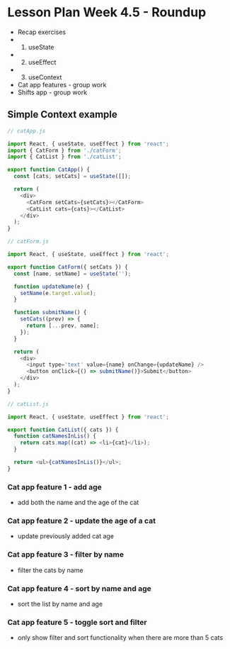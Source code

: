 # Lesson Plan Week 4.5 - Roundup

- Recap exercises
- 1. useState
- 2. useEffect
- 3. useContext
- Cat app features - group work
- Shifts app - group work

## Simple Context example

```js
// catApp.js

import React, { useState, useEffect } from 'react';
import { CatForm } from './catForm';
import { CatList } from './catList';

export function CatApp() {
  const [cats, setCats] = useState([]);

  return (
    <div>
      <CatForm setCats={setCats}></CatForm>
      <CatList cats={cats}></CatList>
    </div>
  );
}

// catForm.js

import React, { useState, useEffect } from 'react';

export function CatForm({ setCats }) {
  const [name, setName] = useState('');

  function updateName(e) {
    setName(e.target.value);
  }

  function submitName() {
    setCats((prev) => {
      return [...prev, name];
    });
  }

  return (
    <div>
      <input type='text' value={name} onChange={updateName} />
      <button onClick={() => submitName()}>Submit</button>
    </div>
  );
}

// catList.js

import React, { useState, useEffect } from 'react';

export function CatList({ cats }) {
  function catNamesInLis() {
    return cats.map((cat) => <li>{cat}</li>);
  }

  return <ul>{catNamesInLis()}</ul>;
}
```

### Cat app feature 1 - add age 

- add both the name and the age of the cat

### Cat app feature 2 - update the age of a cat

- update previously added cat age

### Cat app feature 3 - filter by name 

- filter the cats by name

### Cat app feature 4 - sort by name and age 

- sort the list by name and age

### Cat app feature 5 - toggle sort and filter

- only show filter and sort functionality when there are more than 5 cats


